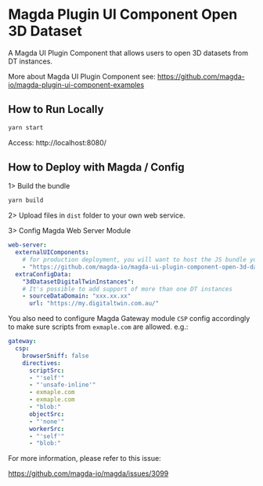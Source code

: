 # Magda Plugin UI Component Open 3D Dataset

A Magda UI Plugin Component that allows users to open 3D datasets from DT instances.

More about Magda UI Plugin Component see: https://github.com/magda-io/magda-plugin-ui-component-examples

## How to Run Locally

```bash
yarn start
```

Access: http://localhost:8080/

## How to Deploy with Magda / Config

1> Build the bundle

```bash
yarn build
```

2> Upload files in `dist` folder to your own web service.

3> Config Magda Web Server Module

```yaml
web-server:
  externalUIComponents:
    # for production deployment, you will want to host the JS bundle yourself
    - "https://github.com/magda-io/magda-ui-plugin-component-open-3d-dataset/releases/download/v2.0.0/Open3dDatasetSection.js"
  extraConfigData:
    "3dDatasetDigitalTwinInstances":
    # It's possible to add support of more than one DT instances
    - sourceDataDomain: "xxx.xx.xx"
      url: "https://my.digitaltwin.com.au/"
```

You also need to configure Magda Gateway module `CSP` config accordingly to make sure scripts from `exmaple.com` are allowed. e.g.:

```yaml
gateway:
  csp:
    browserSniff: false
    directives:
      scriptSrc:
      - "'self'"
      - "'unsafe-inline'"
      - exmaple.com
      - exmaple.com
      - "blob:"
      objectSrc:
      - "'none'"
      workerSrc:
      - "'self'"
      - "blob:"
```

For more information, please refer to this issue:

https://github.com/magda-io/magda/issues/3099


